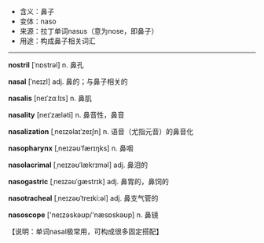 - <span class="definition">含义：鼻子</span>
- <span class="definition">变体：naso</span>
- <span class="definition">来源：拉丁单词nasus（意为nose，即鼻子）</span>
- <span class="definition">用途：构成鼻子相关词汇</span>


---


<span class="vocabulary">**nostril**</span> [ˈnɒstrəl] n. 鼻孔

<span class="vocabulary">**nasal**</span> [ˈneɪzl] adj. 鼻的；与鼻子相关的

<span class="vocabulary">**nasalis**</span> [neɪˈzɑːlɪs] n. 鼻肌  

<span class="vocabulary">**nasality**</span> [neɪˈzæləti] n. 鼻音性，鼻音

<span class="vocabulary">**nasalization**</span> [ˌneɪzəlaɪˈzeɪʃn] n. 语音（尤指元音）的鼻音化  

<span class="vocabulary">**nasopharynx**</span> [ˌneɪzəʊˈfærɪŋks] n. 鼻咽

<span class="vocabulary">**nasolacrimal**</span> [ˌneɪzəʊˈlækrɪməl] adj. 鼻泪的

<span class="vocabulary">**nasogastric**</span> [ˌneɪzəʊˈɡæstrɪk] adj. 鼻胃的，鼻饲的

<span class="vocabulary">**nasotracheal**</span> [ˌneɪzəʊˈtreɪki:əl] adj. 鼻支气管的

<span class="vocabulary">**nasoscope**</span> ['neɪzəskəʊp/'næsɒskəʊp] n. 鼻镜

【说明：单词nasal极常用，可构成很多固定搭配】

